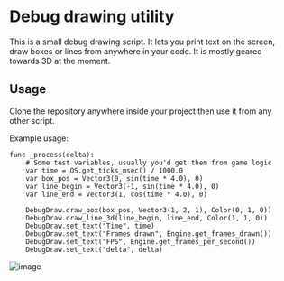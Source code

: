 Debug drawing utility
==========================

This is a small debug drawing script. It lets you print text on the screen, draw boxes or lines from anywhere in your code. It is mostly geared towards 3D at the moment.


Usage
-------

Clone the repository anywhere inside your project then use it from any other script.

Example usage:

```gdscript
func _process(delta):
	# Some test variables, usually you'd get them from game logic
	var time = OS.get_ticks_msec() / 1000.0
	var box_pos = Vector3(0, sin(time * 4.0), 0)
	var line_begin = Vector3(-1, sin(time * 4.0), 0)
	var line_end = Vector3(1, cos(time * 4.0), 0)

	DebugDraw.draw_box(box_pos, Vector3(1, 2, 1), Color(0, 1, 0))
	DebugDraw.draw_line_3d(line_begin, line_end, Color(1, 1, 0))
	DebugDraw.set_text("Time", time)
	DebugDraw.set_text("Frames drawn", Engine.get_frames_drawn())
	DebugDraw.set_text("FPS", Engine.get_frames_per_second())
	DebugDraw.set_text("delta", delta)
```

![image](https://user-images.githubusercontent.com/1311555/83977160-3f8f5280-a8f6-11ea-8dbb-696f794fcd6a.png)
